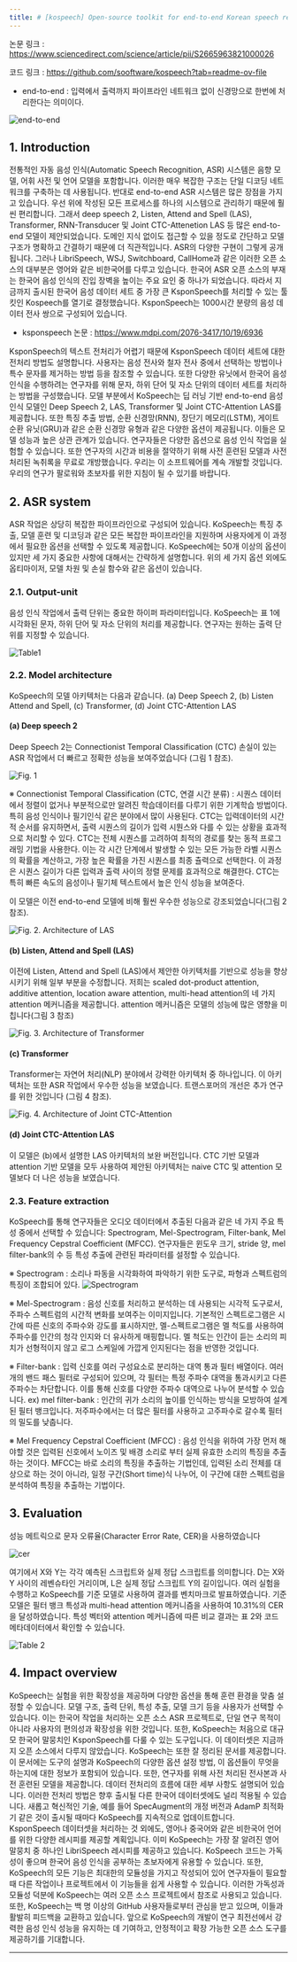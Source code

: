 ```yaml
---
title: # [kospeech] Open-source toolkit for end-to-end Korean speech recognition 논문 리뷰
---
```


논문 링크 : https://www.sciencedirect.com/science/article/pii/S2665963821000026

코드 링크 : https://github.com/sooftware/kospeech?tab=readme-ov-file

* end-to-end 
: 입력에서 출력까지 파이프라인 네트워크 없이 신경망으로 한번에 처리한다는 의미이다. 

![end-to-end](https://images.velog.io/images/jeewoo1025/post/c07c47d5-fc1b-4212-9a08-193646604898/image.png)


## 1. Introduction
 전통적인 자동 음성 인식(Automatic Speech Recognition, ASR) 시스템은 음향 모델, 어휘 사전 및 언어 모델을 포함합니다. 이러한 매우 복잡한 구조는 단일 디코딩 네트워크를 구축하는 데 사용됩니다.
 반대로 end-to-end ASR 시스템은 많은 장점을 가지고 있습니다. 우선 위에 작성된 모든 프로세스를 하나의 시스템으로 관리하기 때문에 훨씬 편리합니다. 그래서 deep speech 2, Listen, Attend and Spell (LAS), Transformer, RNN-Transducer 및 Joint CTC-Attenetion LAS 등 많은 end-to-end 모델이 제안되었습니다.
 도메인 지식 없이도 접근할 수 있을 정도로 간단하고 모델 구조가 명확하고 간결하기 때문에 더 직관적입니다. ASR의 다양한 구현이 그렇게 공개됩니다. 그러나 LibriSpeech, WSJ, Switchboard, CallHome과 같은 이러한 오픈 소스의 대부분은 영어와 같은 비한국어를 다루고 있습니다. 한국어 ASR 오픈 소스의 부재는 한국어 음성 인식의 진입 장벽을 높이는 주요 요인 중 하나가 되었습니다.
 따라서 지금까지 출시된 한국어 음성 데이터 세트 중 가장 큰 KsponSpeech를 처리할 수 있는 툴킷인 Kospeech를 열기로 결정했습니다. KsponSpeech는 1000시간 분량의 음성 데이터 전사 쌍으로 구성되어 있습니다. 

* ksponspeech 논문 : https://www.mdpi.com/2076-3417/10/19/6936

KsponSpeech의 텍스트 전처리가 어렵기 때문에 KsponSpeech 데이터 세트에 대한 전처리 방법도 설명합니다. 사용자는 음성 전사와 철자 전사 중에서 선택하는 방법이나 특수 문자를 제거하는 방법 등을 참조할 수 있습니다.
 또한 다양한 유닛에서 한국어 음성 인식을 수행하려는 연구자를 위해 문자, 하위 단어 및 자소 단위의 데이터 세트를 처리하는 방법을 구성했습니다. 모델 부분에서 KoSpeech는 딥 러닝 기반 end-to-end 음성 인식 모델인 Deep Speech 2, LAS, Transformer 및 Joint CTC-Attention LAS를 제공합니다.
 또한 특징 추출 방법, 순환 신경망(RNN), 장단기 메모리(LSTM), 게이트 순환 유닛(GRU)과 같은 순환 신경망 유형과 같은 다양한 옵션이 제공됩니다. 이들은 모델 성능과 높은 상관 관계가 있습니다.
연구자들은 다양한 옵션으로 음성 인식 작업을 실험할 수 있습니다. 또한 연구자의 시간과 비용을 절약하기 위해 사전 훈련된 모델과 사전 처리된 녹취록을 무료로 개방했습니다. 우리는 이 소프트웨어를 계속 개발할 것입니다. 우리의 연구가 팔로워와 초보자를 위한 지침이 될 수 있기를 바랍니다.


## 2. ASR system
 ASR 작업은 상당히 복잡한 파이프라인으로 구성되어 있습니다. KoSpeech는 특징 추출, 모델 훈련 및 디코딩과 같은 모든 복잡한 파이프라인을 지원하며 사용자에게 이 과정에서 필요한 옵션을 선택할 수 있도록 제공합니다. KoSpeech에는 50개 이상의 옵션이 있지만 세 가지 중요한 사항에 대해서는 간략하게 설명합니다. 위의 세 가지 옵션 외에도 옵티마이저, 모델 차원 및 손실 함수와 같은 옵션이 있습니다.

### 2.1. Output-unit
 음성 인식 작업에서 출력 단위는 중요한 하이퍼 파라미터입니다. KoSpeech는 표 1에 시각화된 문자, 하위 단어 및 자소 단위의 처리를 제공합니다. 연구자는 원하는 출력 단위를 지정할 수 있습니다.

![Table1](https://github.com/yyeongha/yyeongha.github.io/blob/main/assets/img/favicons/2024-04-30-kospeech/Table1.png?raw=true)

### 2.2. Model architecture
 KoSpeech의 모델 아키텍처는 다음과 같습니다. (a) Deep Speech 2, (b) Listen Attend and Spell, (c) Transformer, (d) Joint CTC-Attention LAS 

#### (a) Deep speech 2
 Deep Speech 2는  Connectionist Temporal Classification (CTC) 손실이 있는 ASR 작업에서 더 빠르고 정확한 성능을 보여주었습니다
(그림 1 참조).

![Fig. 1](https://github.com/yyeongha/yyeongha.github.io/blob/main/assets/img/favicons/2024-04-30-kospeech/Fig.%201.png?raw=true)

※ Connectionist Temporal Classification (CTC, 연결 시간 분류)
: 시퀀스 데이터에서 정렬이 없거나 부분적으로만 알려진 학습데이터를 다루기 위한 기계학습 방법이다. 특히 음성 인식이나 필기인식 같은 분야에서 많이 사용된다. CTC는 입력데이터의 시간적 순서를 유지하면서, 출력 시퀀스의 길이가 입력 시뭔스와 다를 수 있는 상황을 효과적으로 처리할 수 있다.
 CTC는 전체 시퀀스를 고려하여 최적의 경로를 찾는 동적 프로그래밍 기법을 사용한다. 이는 각 시간 단계에서 발생할 수 있는 모든 가능한 라벨 시퀀스의 확률을 계산하고, 가장 높은 확률을 가진 시퀀스를 최종 츌력으로 선택한다. 이 과정은 시퀀스 길이가 다른 입력과 출력 사이의 정렬 문제를 효과적으로 해결한다. CTC는 특히 빠른 속도의 음성이나 필기체 텍스트에서 높은 인식 성능을 보여준다.


 이 모델은 이전 end-to-end 모델에 비해 훨씬 우수한 성능으로 강조되었습니다(그림 2 참조).

![Fig. 2. Architecture of LAS](https://github.com/yyeongha/yyeongha.github.io/blob/main/assets/img/favicons/2024-04-30-kospeech/Fig.%202.%20Architecture%20of%20LAS.png?raw=true)


#### (b) Listen, Attend and Spell (LAS)
 이전에 Listen, Attend and Spell (LAS)에서 제안한 아키텍처를 기반으로 성능을 향상시키기 위해 일부 부분을 수정합니다. 저희는 scaled dot-product attention, additive attention, location aware attention, multi-head attention의 네 가지 attention 메커니즘을 제공합니다. attention 메커니즘은 모델의 성능에 많은 영향을 미칩니다(그림 3 참조)

![Fig. 3. Architecture of Transformer](https://github.com/yyeongha/yyeongha.github.io/blob/main/assets/img/favicons/2024-04-30-kospeech/Fig.%203.%20Architecture%20of%20Transformer.png?raw=true)


#### (c) Transformer
 Transformer는 자연어 처리(NLP) 분야에서 강력한 아키텍처 중 하나입니다. 이 아키텍처는 또한 ASR 작업에서 우수한 성능을 보였습니다. 트랜스포머의 개선은 추가 연구를 위한 것입니다 (그림 4 참조).

![Fig. 4. Architecture of Joint CTC-Attention](https://github.com/yyeongha/yyeongha.github.io/blob/main/assets/img/favicons/2024-04-30-kospeech/Fig.%204.%20Architecture%20of%20Joint%20CTC-Attention.png?raw=true)


#### (d) Joint CTC-Attention LAS
 이 모델은 (b)에서 설명한 LAS 아키텍처의 보완 버전입니다. CTC 기반 모델과 attention 기반 모델을 모두 사용하여 제안된 아키텍처는 naive CTC 및 attention 모델보다 더 나은 성능을 보였습니다.


### 2.3. Feature extraction
 KoSpeech를 통해 연구자들은 오디오 데이터에서 추출된 다음과 같은 네 가지 주요 특성 중에서 선택할 수 있습니다: Spectrogram, Mel-Spectrogram, Filter-bank, Mel Frequency Cepstral Coefficient (MFCC).
 연구자들은 윈도우 크기, stride 양, mel filter-bank의 수 등 특성 추출에 관련된 파라미터를 설정할 수 있습니다.

※ Spectrogram
: 소리나 파동을 시각화하여 파악하기 위한 도구로, 파형과 스펙트럼의 특징이 조합되어 있다.
![Spectrogram](https://sethares.engr.wisc.edu/banuelos/spectrogram.jpg)

※ Mel-Spectrogram
: 음성 신호를 처리하고 분석하는 데 사용되는 시각적 도구로서, 주파수 스펙트럼의 시간적 변화를 보여주는 이미지입니다. 기본적인 스펙트로그램은 시간에 따른 신호의 주파수와 강도를 표시하지만, 멜-스펙트로그램은 멜 척도를 사용하여 주파수를 인간의 청각 인지와 더 유사하게 매핑합니다. 멜 척도는 인간이 듣는 소리의 피치가 선형적이지 않고 로그 스케일에 가깝게 인지된다는 점을 반영한 것입니다.

※ Filter-bank
: 입력 신호를 여러 구성요소로 분리하는 대역 통과 필터 배열이다. 여러 개의 밴드 패스 필터로 구성되어 있으며, 각 필터는 특정 주파수 대역을 통과시키고 다른 주파수는 차단합니다. 이를 통해 신호를 다양한 주파수 대역으로 나누어 분석할 수 있습니다.
ex) mel filter-bank
: 인간의 귀가 소리의 높이를 인식하는 방식을 모방하여 설계된 필터 뱅크입니다. 저주파수에서는 더 많은 필터를 사용하고 고주파수로 갈수록 필터의 밀도를 낮춥니다.

※ Mel Frequency Cepstral Coefficient (MFCC)
: 음성 인식을 위하여 가장 먼저 해야할 것은 입력된 신호에서 노이즈 및 배경 소리로 부터 실제 유효한 소리의 특징을 추출하는 것이다. MFCC는 바로 소리의 특징을 추출하는 기법인데, 입력된 소리 전체를 대상으로 하는 것이 아니라, 일정 구간(Short time)식 나누어, 이 구간에 대한 스펙트럼을 분석하여 특징을 추출하는 기법이다.



## 3. Evaluation
 성능 메트릭으로 문자 오류율(Character Error Rate, CER)을 사용하였습니다

![cer](https://github.com/yyeongha/yyeongha.github.io/blob/main/assets/img/favicons/2024-04-30-kospeech/cer.png?raw=true)

여기에서 X와 Y는 각각 예측된 스크립트와 실제 정답 스크립트를 의미합니다. D는 X와 Y 사이의 레벤슈타인 거리이며, L은 실제 정답 스크립트 Y의 길이입니다.
 여러 실험을 수행하고 KoSpeech를 기준 모델로 사용하여 결과를 벤치마크로 발표하였습니다.
기준 모델은 필터 뱅크 특성과 multi-head attention 메커니즘을 사용하여 10.31%의 CER을 달성하였습니다. 특성 벡터와 attention 메커니즘에 따른 비교 결과는 표 2와 코드 메타데이터에서 확인할 수 있습니다.

![Table 2](https://github.com/yyeongha/yyeongha.github.io/blob/main/assets/img/favicons/2024-04-30-kospeech/Table%202.png?raw=true)



## 4. Impact overview
 KoSpeech는 실험을 위한 확장성을 제공하며 다양한 옵션을 통해 훈련 환경을 맞춤 설정할 수 있습니다. 모델 구조, 출력 단위, 특성 추출, 모델 크기 등을 사용자가 선택할 수 있습니다. 이는 한국어 작업을 처리하는 오픈 소스 ASR 프로젝트로, 단일 연구 목적이 아니라 사용자의 편의성과 확장성을 위한 것입니다.
 또한, KoSpeech는 처음으로 대규모 한국어 말뭉치인 KsponSpeech를 다룰 수 있는 도구입니다. 이 데이터셋은 지금까지 오픈 소스에서 다루지 않았습니다.
 KoSpeech는 또한 잘 정리된 문서를 제공합니다. 이 문서에는 도구의 설명과 KoSpeech의 다양한 옵션 설정 방법, 이 옵션들이 무엇을 하는지에 대한 정보가 포함되어 있습니다. 또한, 연구자를 위해 사전 처리된 전사본과 사전 훈련된 모델을 제공합니다. 데이터 전처리의 흐름에 대한 세부 사항도 설명되어 있습니다. 이러한 전처리 방법은 향후 출시될 다른 한국어 데이터셋에도 널리 적용될 수 있습니다.
 새롭고 혁신적인 기술, 예를 들어 SpecAugment의 개정 버전과 AdamP 최적화기 같은 것이 출시될 때마다 KoSpeech를 지속적으로 업데이트합니다. KsponSpeech 데이터셋을 처리하는 것 외에도, 영어나 중국어와 같은 비한국어 언어를 위한 다양한 레시피를 제공할 계획입니다. 이미 KoSpeech는 가장 잘 알려진 영어 말뭉치 중 하나인 LibriSpeech 레시피를 제공하고 있습니다.
 KoSpeech 코드는 가독성이 좋으며 한국어 음성 인식을 공부하는 초보자에게 유용할 수 있습니다. 또한, KoSpeech의 모든 기능은 최대한의 모듈성을 가지고 작성되어 있어 연구자들이 필요할 때 다른 작업이나 프로젝트에서 이 기능들을 쉽게 사용할 수 있습니다.
 이러한 가독성과 모듈성 덕분에 KoSpeech는 여러 오픈 소스 프로젝트에서 참조로 사용되고 있습니다. 또한, KoSpeech는 백 명 이상의 GitHub 사용자들로부터 관심을 받고 있으며, 이들과 활발히 피드백을 교환하고 있습니다.
 앞으로 KoSpeech의 개발이 연구 최전선에서 강력한 음성 인식 성능을 유지하는 데 기여하고, 안정적이고 확장 가능한 오픈 소스 도구를 제공하기를 기대합니다.


---